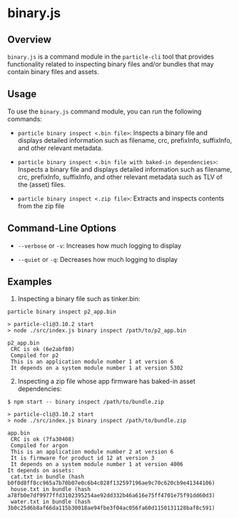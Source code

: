 # binary.js

## Overview

`binary.js` is a command module in the `particle-cli` tool that provides functionality related to inspecting binary files and/or bundles that may contain binary files and assets.

## Usage

To use the `binary.js` command module, you can run the following commands:

- `particle binary inspect <.bin file>`: Inspects a binary file and displays detailed information such as filename, crc, prefixInfo, suffixInfo, and other relevant metadata.

- `particle binary inspect <.bin file with baked-in dependencies>`: Inspects a binary file and displays detailed information such as filename, crc, prefixInfo, suffixInfo, and other relevant metadata such as TLV of the (asset) files.

- `particle binary inspect <.zip file>`: Extracts and inspects contents from the zip file

## Command-Line Options

- `--verbose` or `-v`: Increases how much logging to display

- `--quiet` or `-q`: Decreases how much logging to display

## Examples

1. Inspecting a binary file such as tinker.bin:

```
particle binary inspect p2_app.bin 

> particle-cli@3.10.2 start
> node ./src/index.js binary inspect /path/to/p2_app.bin

p2_app.bin
 CRC is ok (6e2abf80)
 Compiled for p2
 This is an application module number 1 at version 6
 It depends on a system module number 1 at version 5302
```

2. Inspecting a zip file whose app firmware has baked-in asset dependencies:

```
$ npm start -- binary inspect /path/to/bundle.zip 

> particle-cli@3.10.2 start
> node ./src/index.js binary inspect /path/to/bundle.zip

app.bin
 CRC is ok (7fa30408)
 Compiled for argon
 This is an application module number 2 at version 6
 It is firmware for product id 12 at version 3
 It depends on a system module number 1 at version 4006
It depends on assets:
 cat.txt in bundle (hash b0f0d8ff8cc965a7b70b07e0c6b4c028f132597196ae9c70c620cb9e41344106)
 house.txt in bundle (hash a78fb0e7df9977ffd3102395254ae92dd332b46a616e75ff4701e75f91dd60d3)
 water.txt in bundle (hash 3b0c25d6b8af66da115b30018ae94fbe3f04ac056fa60d1150131128baf8c591)
```

